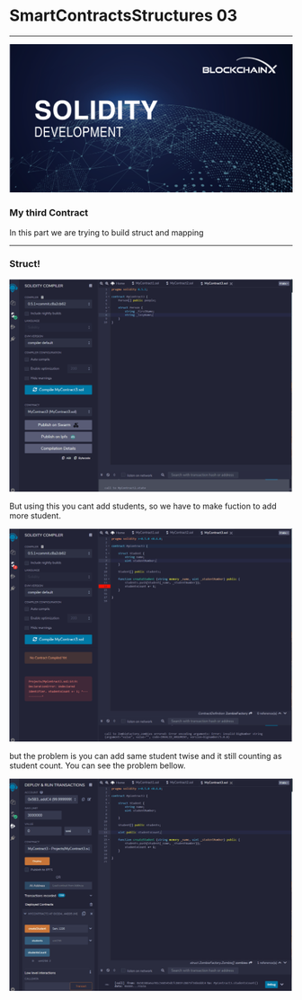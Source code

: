 # SmartContractsStructures 03
----
![Supply Image](Images/soliditydev.png)

### My third Contract
In this part we are trying to build struct and mapping

----
### Struct!

![Supply Image](Images/one.gif)

But using this you cant add students, so we have to make fuction to add more student. 

![Supply Image](Images/two.gif)

but the problem is you can add same student twise and it still counting as student count. You can see the problem bellow. 

![Supply Image](Images/three.gif)
